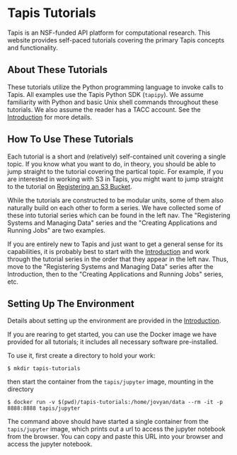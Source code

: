# Tapis Tutorials

Tapis is an NSF-funded API platform for computational research. This
website provides self-paced tutorials covering the primary Tapis concepts
and functionality. 

## About These Tutorials
These tutorials utilize the Python programming language to invoke calls to Tapis. All 
examples use the Tapis Python SDK (`tapipy`).  We assume familiarity with Python and basic Unix shell 
commands throughout these tutorials. We also assume the reader has a TACC account. See the 
[Introduction](intro/intro.md) for more details.

## How To Use These Tutorials
Each tutorial is a short and (relatively) self-contained unit covering a single topic.
If you know what you want to do, in theory, you should be able to jump straight to the 
tutorial covering the partical topic. For example, if you are interested in working
with S3 in Tapis, you might want to jump straight to the tutorial on 
[Registering an S3 Bucket](systems/s3.md).

While the tutorials are constructed to be modular units, some of them also naturally
build on each other to form a series. We have collected some of these into tutorial series
which can be found in the left nav. The "Registering Systems and Managing Data" series
and the "Creating Applications and Running Jobs" are two examples.

If you are entirely new to Tapis and just want to get a general sense for its capabilities,
it is probably best to start with the [Introduction](intro/intro.md) and work through the 
tutorial series in
the order that they appear in the left nav. Thus, move to the "Registering Systems and 
Managing Data" series after the Introduction, then to the "Creating Applications and 
Running Jobs" series, etc. 

## Setting Up The Environment
Details about setting up the environment are provided in the [Introduction](intro/intro.md).

If you are rearing to get started, you can use the Docker image we have provided for all 
tutorials; it includes all necessary software pre-installed.

To use it, first create a directory to hold your work:

```
$ mkdir tapis-tutorials
```

then start the container from the `tapis/jupyter` image, mounting in the directory

```
$ docker run -v $(pwd)/tapis-tutorials:/home/jovyan/data --rm -it -p 8888:8888 tapis/jupyter
```

The command above should have started a single container from the `tapis/jupyter` image, 
which prints out a url to access the jupyter notebook from the browser.
You can copy and paste this URL into your browser and access the jupyter notebook.